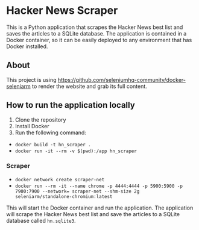 # Hacker News Scraper

This is a Python application that scrapes the Hacker News best list and saves the articles to a SQLite database. The application is contained in a Docker container, so it can be easily deployed to any environment that has Docker installed.

## About

This project is using https://github.com/seleniumhq-community/docker-seleniarm to render the website and grab its full content.

## How to run the application locally

1. Clone the repository
2. Install Docker
3. Run the following command:

* `docker build -t hn_scraper .`
* `docker run -it --rm -v $(pwd):/app hn_scraper`

### Scraper

* `docker network create scraper-net`
* `docker run --rm -it --name chrome -p 4444:4444 -p 5900:5900 -p 7900:7900 --network= scraper-net --shm-size 2g seleniarm/standalone-chromium:latest`

This will start the Docker container and run the application. The application will scrape the Hacker News best list and save the articles to a SQLite database called `hn.sqlite3`.
